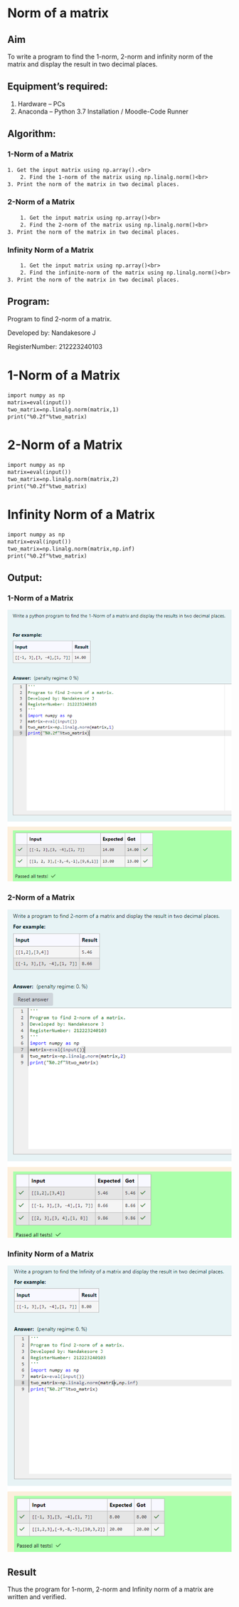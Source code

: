 # Norm of a matrix
## Aim
To write a program to find the 1-norm, 2-norm and infinity norm of the matrix and display the result in two decimal places.
## Equipment’s required:
1.	Hardware – PCs
2.	Anaconda – Python 3.7 Installation / Moodle-Code Runner
## Algorithm:

### 1-Norm of a Matrix<br>
	1. Get the input matrix using np.array().<br>
        2. Find the 1-norm of the matrix using np.linalg.norm()<br>
	3. Print the norm of the matrix in two decimal places.

### 2-Norm of a Matrix <br>
        1. Get the input matrix using np.array()<br>
        2. Find the 2-norm of the matrix using np.linalg.norm()<br>
	3. Print the norm of the matrix in two decimal places.

### Infinity Norm of a Matrix <br>
        1. Get the input matrix using np.array()<br>
        2. Find the infinite-norm of the matrix using np.linalg.norm()<br>
	3. Print the norm of the matrix in two decimal places.
    
## Program:

Program to find 2-norm of a matrix.

Developed by: Nandakesore J

RegisterNumber: 212223240103

# 1-Norm of a Matrix

```
import numpy as np
matrix=eval(input())
two_matrix=np.linalg.norm(matrix,1)
print("%0.2f"%two_matrix)
```

# 2-Norm of a Matrix
```
import numpy as np
matrix=eval(input())
two_matrix=np.linalg.norm(matrix,2)
print("%0.2f"%two_matrix)
```
# Infinity Norm of a Matrix
```
import numpy as np
matrix=eval(input())
two_matrix=np.linalg.norm(matrix,np.inf)
print("%0.2f"%two_matrix)
```

## Output:
### 1-Norm of a Matrix
![alt text](image.png)
<br>

### 2-Norm of a Matrix
![alt text](image-1.png)
<br>

### Infinity Norm of a Matrix
![alt text](image-2.png)
<br>

## Result
Thus the program for 1-norm, 2-norm and Infinity norm of a matrix are written and verified.
